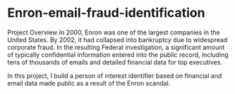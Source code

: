 # Enron-email-fraud-identification

Project Overview
In 2000, Enron was one of the largest companies in the United States. By 2002, it had collapsed into bankruptcy due to widespread corporate fraud. In the resulting Federal investigation, a significant amount of typically confidential information entered into the public record, including tens of thousands of emails and detailed financial data for top executives. 

In this project, I build a person of interest identifier based on financial and email data made public as a result of the Enron scandal.
